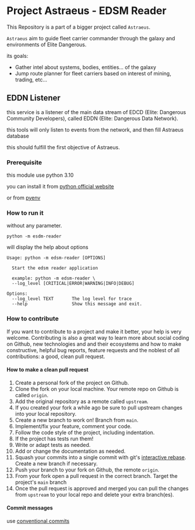 # Project Astraeus - EDSM Reader

This Repository is a part of a bigger project called `Astraeus`.

`Astraeus` aim to guide fleet carrier commander through the galaxy and environments of Elite Dangerous.

its goals:
- Gather intel about systems, bodies, entities... of the galaxy
- Jump route planner for fleet carriers based on interest of mining, trading, etc...

## EDDN Listener

this service is a listener of the main data stream of EDCD (Elite: Dangerous Community Developers),
called EDDN (Elite: Dangerous Data Network).

this tools will only listen to events from the network, and then fill Astraeus database

this should fulfill the first objective of Astraeus.

### Prerequisite

this module use python 3.10

you can install it from [python official website](https://www.python.org/)

or from [pyenv](https://github.com/pyenv/pyenv)

### How to run it

without any parameter.

```shell
python -m esdm-reader
```
will display the help about options

```text
Usage: python -m edsm-reader [OPTIONS]

  Start the edsm reader application
  
  example: python -m edsm-reader \
  --log_level [CRITICAL|ERROR|WARNING|INFO|DEBUG]

Options:
  --log_level TEXT       The log level for trace
  --help                 Show this message and exit.
```

### How to contribute

If you want to contribute to a project and make it better, your help is very welcome. Contributing is also a great way to learn more about social coding on Github, new technologies and and their ecosystems and how to make constructive, helpful bug reports, feature requests and the noblest of all contributions: a good, clean pull request.

#### How to make a clean pull request

1. Create a personal fork of the project on Github.
2. Clone the fork on your local machine. Your remote repo on Github is called `origin`.
3. Add the original repository as a remote called `upstream`.
4. If you created your fork a while ago be sure to pull upstream changes into your local repository.
5. Create a new branch to work on! Branch from `main`.
6. Implement/fix your feature, comment your code.
7. Follow the code style of the project, including indentation.
8. If the project has tests run them!
9. Write or adapt tests as needed.
10. Add or change the documentation as needed.
11. Squash your commits into a single commit with git's [interactive rebase](https://help.github.com/articles/interactive-rebase). Create a new branch if necessary.
12. Push your branch to your fork on Github, the remote `origin`.
13. From your fork open a pull request in the correct branch. Target the project's `main` branch
14. Once the pull request is approved and merged you can pull the changes from `upstream` to your local repo and delete
    your extra branch(es).

#### Commit messages

use [conventional commits](https://www.conventionalcommits.org/en/v1.0.0/)

